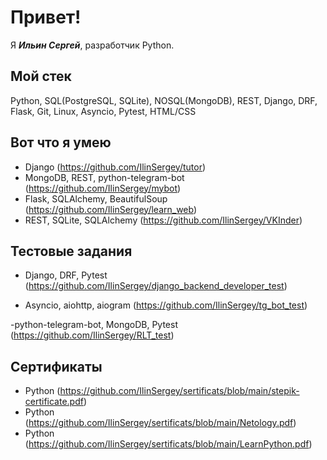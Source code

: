 # Привет!

Я ***Ильин Сергей***, разработчик Python.

## Мой стек

Python, SQL(PostgreSQL, SQLite), NOSQL(MongoDB), REST, Django, DRF, Flask, Git, Linux, Asyncio, Pytest, HTML/CSS

## Вот что я умею

- Django (https://github.com/IlinSergey/tutor)
- MongoDB, REST, python-telegram-bot (https://github.com/IlinSergey/mybot)
- Flask, SQLAlchemy, BeautifulSoup (https://github.com/IlinSergey/learn_web)
- REST, SQLite, SQLAlchemy (https://github.com/IlinSergey/VKInder)

## Тестовые задания

- Django, DRF, Pytest (https://github.com/IlinSergey/django_backend_developer_test)

- Asyncio, aiohttp, aiogram (https://github.com/IlinSergey/tg_bot_test)

-python-telegram-bot, MongoDB, Pytest (https://github.com/IlinSergey/RLT_test)

## Сертификаты

- Python (https://github.com/IlinSergey/sertificats/blob/main/stepik-certificate.pdf)
- Python (https://github.com/IlinSergey/sertificats/blob/main/Netology.pdf)
- Python (https://github.com/IlinSergey/sertificats/blob/main/LearnPython.pdf)
